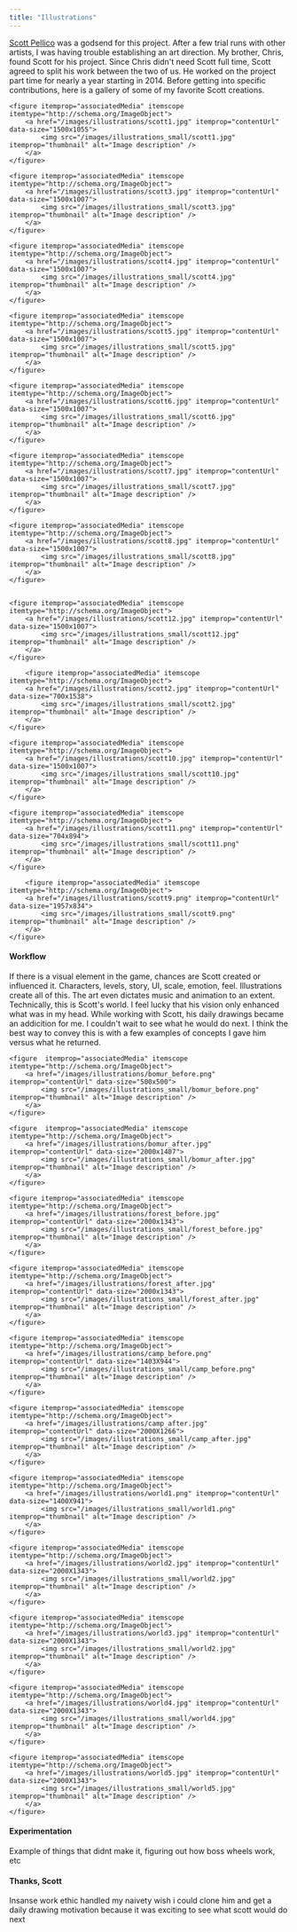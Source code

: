 ```yaml
---
title: "Illustrations"
---
```


[Scott Pellico](http://scottpellico.com) was a godsend for this project. After a few trial runs with other artists, I was having trouble establishing an art direction. My brother, Chris, found Scott for his project. Since Chris didn't need Scott full time, Scott agreed to split his work between the two of us. He worked on the project part time for nearly a year starting in 2014. Before getting into specific contributions, here is a gallery of some of my favorite Scott creations.

<div class="my-gallery" itemscope itemtype="http://schema.org/ImageGallery">

    <figure itemprop="associatedMedia" itemscope itemtype="http://schema.org/ImageObject">
        <a href="/images/illustrations/scott1.jpg" itemprop="contentUrl" data-size="1500x1055">
            <img src="/images/illustrations_small/scott1.jpg" itemprop="thumbnail" alt="Image description" />
        </a>
    </figure>

    <figure itemprop="associatedMedia" itemscope itemtype="http://schema.org/ImageObject">
        <a href="/images/illustrations/scott3.jpg" itemprop="contentUrl" data-size="1500x1007">
            <img src="/images/illustrations_small/scott3.jpg" itemprop="thumbnail" alt="Image description" />
        </a>
    </figure>

    <figure itemprop="associatedMedia" itemscope itemtype="http://schema.org/ImageObject">
        <a href="/images/illustrations/scott4.jpg" itemprop="contentUrl" data-size="1500x1007">
            <img src="/images/illustrations_small/scott4.jpg" itemprop="thumbnail" alt="Image description" />
        </a>
    </figure>

    <figure itemprop="associatedMedia" itemscope itemtype="http://schema.org/ImageObject">
        <a href="/images/illustrations/scott5.jpg" itemprop="contentUrl" data-size="1500x1007">
            <img src="/images/illustrations_small/scott5.jpg" itemprop="thumbnail" alt="Image description" />
        </a>
    </figure>

    <figure itemprop="associatedMedia" itemscope itemtype="http://schema.org/ImageObject">
        <a href="/images/illustrations/scott6.jpg" itemprop="contentUrl" data-size="1500x1007">
            <img src="/images/illustrations_small/scott6.jpg" itemprop="thumbnail" alt="Image description" />
        </a>
    </figure>

    <figure itemprop="associatedMedia" itemscope itemtype="http://schema.org/ImageObject">
        <a href="/images/illustrations/scott7.jpg" itemprop="contentUrl" data-size="1500x1007">
            <img src="/images/illustrations_small/scott7.jpg" itemprop="thumbnail" alt="Image description" />
        </a>
    </figure>

    <figure itemprop="associatedMedia" itemscope itemtype="http://schema.org/ImageObject">
        <a href="/images/illustrations/scott8.jpg" itemprop="contentUrl" data-size="1500x1007">
            <img src="/images/illustrations_small/scott8.jpg" itemprop="thumbnail" alt="Image description" />
        </a>
    </figure>


    <figure itemprop="associatedMedia" itemscope itemtype="http://schema.org/ImageObject">
        <a href="/images/illustrations/scott12.jpg" itemprop="contentUrl" data-size="1500x1007">
            <img src="/images/illustrations_small/scott12.jpg" itemprop="thumbnail" alt="Image description" />
        </a>
    </figure>

        <figure itemprop="associatedMedia" itemscope itemtype="http://schema.org/ImageObject">
        <a href="/images/illustrations/scott2.jpg" itemprop="contentUrl" data-size="700x1538">
            <img src="/images/illustrations_small/scott2.jpg" itemprop="thumbnail" alt="Image description" />
        </a>
    </figure>

    <figure itemprop="associatedMedia" itemscope itemtype="http://schema.org/ImageObject">
        <a href="/images/illustrations/scott10.jpg" itemprop="contentUrl" data-size="1500x1007">
            <img src="/images/illustrations_small/scott10.jpg" itemprop="thumbnail" alt="Image description" />
        </a>
    </figure>

    <figure itemprop="associatedMedia" itemscope itemtype="http://schema.org/ImageObject">
        <a href="/images/illustrations/scott11.png" itemprop="contentUrl" data-size="704x894">
            <img src="/images/illustrations_small/scott11.png" itemprop="thumbnail" alt="Image description" />
        </a>
    </figure>

        <figure itemprop="associatedMedia" itemscope itemtype="http://schema.org/ImageObject">
        <a href="/images/illustrations/scott9.png" itemprop="contentUrl" data-size="1957x834">
            <img src="/images/illustrations_small/scott9.png" itemprop="thumbnail" alt="Image description" />
        </a>
    </figure>


</div>


#### Workflow

If there is a visual element in the game, chances are Scott created or influenced it. Characters, levels, story, UI, scale, emotion, feel. Illustrations create all of this. The art even dictates music and animation to an extent. Technically, this is Scott's world. I feel lucky that his vision only enhanced what was in my head. While working with Scott, his daily drawings became an addicition for me. I couldn't wait to see what he would do next. I think the best way to convey this is with a few examples of concepts I gave him versus what he returned.

<div class="my-gallery" itemscope itemtype="http://schema.org/ImageGallery">

    <figure  itemprop="associatedMedia" itemscope itemtype="http://schema.org/ImageObject">
        <a href="/images/illustrations/bomur_before.png" itemprop="contentUrl" data-size="500x500">
            <img src="/images/illustrations_small/bomur_before.png" itemprop="thumbnail" alt="Image description" />
        </a>
    </figure>

    <figure  itemprop="associatedMedia" itemscope itemtype="http://schema.org/ImageObject">
        <a href="/images/illustrations/bomur_after.jpg" itemprop="contentUrl" data-size="2000x1407">
            <img src="/images/illustrations_small/bomur_after.jpg" itemprop="thumbnail" alt="Image description" />
        </a>
    </figure>

    <figure itemprop="associatedMedia" itemscope itemtype="http://schema.org/ImageObject">
        <a href="/images/illustrations/forest_before.jpg" itemprop="contentUrl" data-size="2000x1343">
            <img src="/images/illustrations_small/forest_before.jpg" itemprop="thumbnail" alt="Image description" />
        </a>
    </figure>

    <figure itemprop="associatedMedia" itemscope itemtype="http://schema.org/ImageObject">
        <a href="/images/illustrations/forest_after.jpg" itemprop="contentUrl" data-size="2000x1343">
            <img src="/images/illustrations_small/forest_after.jpg" itemprop="thumbnail" alt="Image description" />
        </a>
    </figure>

    <figure itemprop="associatedMedia" itemscope itemtype="http://schema.org/ImageObject">
        <a href="/images/illustrations/camp_before.png" itemprop="contentUrl" data-size="1403X944">
            <img src="/images/illustrations_small/camp_before.png" itemprop="thumbnail" alt="Image description" />
        </a>
    </figure>

    <figure itemprop="associatedMedia" itemscope itemtype="http://schema.org/ImageObject">
        <a href="/images/illustrations/camp_after.jpg" itemprop="contentUrl" data-size="2000X1266">
            <img src="/images/illustrations_small/camp_after.jpg" itemprop="thumbnail" alt="Image description" />
        </a>
    </figure>

    <figure itemprop="associatedMedia" itemscope itemtype="http://schema.org/ImageObject">
        <a href="/images/illustrations/world1.png" itemprop="contentUrl" data-size="1400X941">
            <img src="/images/illustrations_small/world1.png" itemprop="thumbnail" alt="Image description" />
        </a>
    </figure>

    <figure itemprop="associatedMedia" itemscope itemtype="http://schema.org/ImageObject">
        <a href="/images/illustrations/world2.jpg" itemprop="contentUrl" data-size="2000X1343">
            <img src="/images/illustrations_small/world2.jpg" itemprop="thumbnail" alt="Image description" />
        </a>
    </figure>

    <figure itemprop="associatedMedia" itemscope itemtype="http://schema.org/ImageObject">
        <a href="/images/illustrations/world3.jpg" itemprop="contentUrl" data-size="2000X1343">
            <img src="/images/illustrations_small/world2.jpg" itemprop="thumbnail" alt="Image description" />
        </a>
    </figure>

    <figure itemprop="associatedMedia" itemscope itemtype="http://schema.org/ImageObject">
        <a href="/images/illustrations/world4.jpg" itemprop="contentUrl" data-size="2000X1343">
            <img src="/images/illustrations_small/world4.jpg" itemprop="thumbnail" alt="Image description" />
        </a>
    </figure>

    <figure itemprop="associatedMedia" itemscope itemtype="http://schema.org/ImageObject">
        <a href="/images/illustrations/world5.jpg" itemprop="contentUrl" data-size="2000X1343">
            <img src="/images/illustrations_small/world5.jpg" itemprop="thumbnail" alt="Image description" />
        </a>
    </figure>


</div>

#### Experimentation

Example of things that didnt make it, figuring out how boss wheels work, etc

#### Thanks, Scott

Insanse work ethic
handled my naivety
wish i could clone him and get a daily drawing
motivation because it was exciting to see what scott would do next
